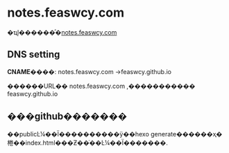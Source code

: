 # notes.feaswcy.com
�ҵļ������ͣ�[notes.feaswcy.com](http://notes.feaswcy.com)

## DNS setting
**CNAME����**: notes.feaswcy.com ->feaswcy.github.io

������URL�� notes.feaswcy.com ,����������� feaswcy.github.io

## ���github�������
��publicĿ¼��Ϊ����������ÿ��hexo generate������ҳ�棬��index.html���Ƶ��ֿ��Ŀ¼��Ϊ�������.


